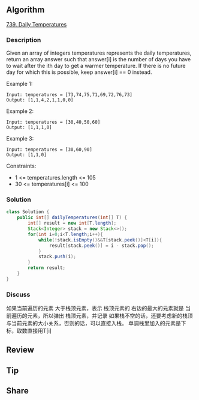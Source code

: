 ## Algorithm

[739. Daily Temperatures](https://leetcode.com/problems/daily-temperatures/)

### Description

Given an array of integers temperatures represents the daily temperatures, return an array answer such that answer[i] is the number of days you have to wait after the ith day to get a warmer temperature. If there is no future day for which this is possible, keep answer[i] == 0 instead.

Example 1:

```
Input: temperatures = [73,74,75,71,69,72,76,73]
Output: [1,1,4,2,1,1,0,0]
```

Example 2:

```
Input: temperatures = [30,40,50,60]
Output: [1,1,1,0]
```

Example 3:

```
Input: temperatures = [30,60,90]
Output: [1,1,0]
```

Constraints:

- 1 <= temperatures.length <= 105
- 30 <= temperatures[i] <= 100

### Solution

```java
class Solution {
    public int[] dailyTemperatures(int[] T) {
        int[] result = new int[T.length];
        Stack<Integer> stack = new Stack<>();
        for(int i=0;i<T.length;i++){
            while(!stack.isEmpty()&&T[stack.peek()]<T[i]){
                result[stack.peek()] = i - stack.pop();
            }
            stack.push(i);
        }
        return result;
    }
}
```

### Discuss


如果当前遍历的元素 大于栈顶元素，表示 栈顶元素的 右边的最大的元素就是 当前遍历的元素，所以弹出 栈顶元素，并记录
如果栈不空的话，还要考虑新的栈顶与当前元素的大小关系，否则的话，可以直接入栈。
单调栈里加入的元素是下标，取数直接用T[i]

## Review


## Tip


## Share
